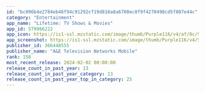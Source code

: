 ```yaml
---
id: "bc096b4e2784eb46f94c91292cf19d816a8a6700ec0f9f4270498cd5f807e44c"
category: "Entertainment"
app_name: "Lifetime: TV Shows & Movies"
app_id: 579966222
app_icon: https://is1-ssl.mzstatic.com/image/thumb/Purple116/v4/af/8c/98/af8c985c-fd01-d28b-4436-7f3d473f63ea/AppIcon-0-0-1x_U007emarketing-0-7-0-85-220.png/1024x1024bb.png
app_screenshot: https://is1-ssl.mzstatic.com/image/thumb/Purple116/v4/55/7e/78/557e78a1-96c9-3443-6f65-144c57d6ab61/cdd0bddd-1f69-45ef-8092-c118e2a85611_IMG_0672-2.png/1284x2778bb.png
publisher_id: 366448555
publisher_name: "A&E Television Networks Mobile"
rank: 158
most_recent_release: 2024-02-02 00:00:00
release_count_in_past_year: 13
release_count_in_past_year_category: 13
release_count_in_past_year_top_in_category: 25
---
```

